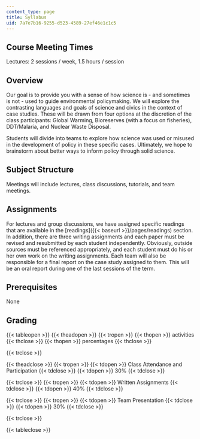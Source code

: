 ```yaml
---
content_type: page
title: Syllabus
uid: 7a7e7b16-9255-d523-4589-27ef46e1c1c5
---
```


Course Meeting Times
--------------------

Lectures: 2 sessions / week, 1.5 hours / session

Overview
--------

Our goal is to provide you with a sense of how science is - and sometimes is not - used to guide environmental policymaking. We will explore the contrasting languages and goals of science and civics in the context of case studies. These will be drawn from four options at the discretion of the class participants: Global Warming, Bioreserves (with a focus on fisheries), DDT/Malaria, and Nuclear Waste Disposal.

Students will divide into teams to explore how science was used or misused in the development of policy in these specific cases. Ultimately, we hope to brainstorm about better ways to inform policy through solid science.

Subject Structure
-----------------

Meetings will include lectures, class discussions, tutorials, and team meetings.

Assignments
-----------

For lectures and group discussions, we have assigned specific readings that are available in the [readings]({{< baseurl >}}/pages/readings) section. In addition, there are three writing assignments and each paper must be revised and resubmitted by each student independently. Obviously, outside sources must be referenced appropriately, and each student must do his or her own work on the writing assignments. Each team will also be responsible for a final report on the case study assigned to them. This will be an oral report during one of the last sessions of the term.

Prerequisites
-------------

None

Grading
-------

{{< tableopen >}}
{{< theadopen >}}
{{< tropen >}}
{{< thopen >}}
activities
{{< thclose >}}
{{< thopen >}}
percentages
{{< thclose >}}

{{< trclose >}}

{{< theadclose >}}
{{< tropen >}}
{{< tdopen >}}
Class Attendance and Participation
{{< tdclose >}}
{{< tdopen >}}
30%
{{< tdclose >}}

{{< trclose >}}
{{< tropen >}}
{{< tdopen >}}
Written Assignments
{{< tdclose >}}
{{< tdopen >}}
40%
{{< tdclose >}}

{{< trclose >}}
{{< tropen >}}
{{< tdopen >}}
Team Presentation
{{< tdclose >}}
{{< tdopen >}}
30%
{{< tdclose >}}

{{< trclose >}}

{{< tableclose >}}